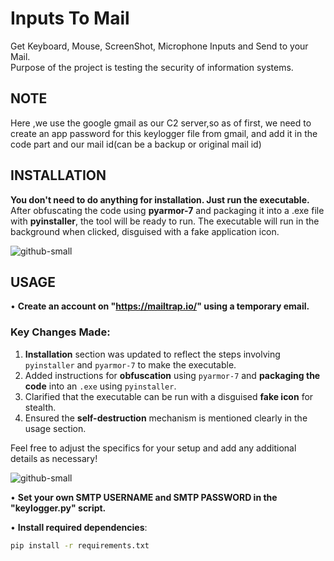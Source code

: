# Inputs To Mail
Get Keyboard, Mouse, ScreenShot, Microphone Inputs and Send to your Mail.  
Purpose of the project is testing the security of information systems.
## NOTE
Here ,we use the google gmail as our C2 server,so as of first, we need to create an app password for this keylogger file from gmail, and add it in the code part and our mail id(can be a backup or original mail id)
## INSTALLATION

**You don't need to do anything for installation. Just run the executable.**  
After obfuscating the code using **pyarmor-7** and packaging it into a .exe file with **pyinstaller**, the tool will be ready to run. The executable will run in the background when clicked, disguised with a fake application icon.

![github-small](/images/Adsız.png)

## USAGE

• **Create an account on "https://mailtrap.io/" using a temporary email.**

### Key Changes Made:
1. **Installation** section was updated to reflect the steps involving `pyinstaller` and `pyarmor-7` to make the executable.
2. Added instructions for **obfuscation** using `pyarmor-7` and **packaging the code** into an `.exe` using `pyinstaller`.
3. Clarified that the executable can be run with a disguised **fake icon** for stealth.
4. Ensured the **self-destruction** mechanism is mentioned clearly in the usage section.

Feel free to adjust the specifics for your setup and add any additional details as necessary!


![github-small](https://github.com/aydinnyunus/WifiPassword-Stealer/blob/master/images/dene.png?raw=true)

• **Set your own SMTP USERNAME and SMTP PASSWORD in the "keylogger.py" script.**

• **Install required dependencies**:

```bash
pip install -r requirements.txt

